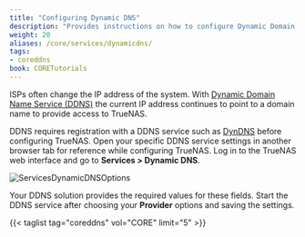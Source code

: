 ```yaml
---
title: "Configuring Dynamic DNS"
description: "Provides instructions on how to configure Dynamic Domain Name Service (DDNS) on your TrueNAS system."
weight: 20
aliases: /core/services/dynamicdns/
tags:
- coreddns
book: CORETutorials
---
```


ISPs often change the IP address of the system. With [Dynamic Domain Name Service (DDNS)](https://tools.ietf.org/html/rfc2136) the current IP address continues to point to a domain name to provide access to TrueNAS.

DDNS requires registration with a DDNS service such as [DynDNS](https://dyn.com/dns/) before configuring TrueNAS.
Open your specific DDNS service settings in another browser tab for reference while configuring TrueNAS.
Log in to the TrueNAS web interface and go to **Services > Dynamic DNS**.

![ServicesDynamicDNSOptions](/images/CORE/Services/ServicesDynamicDNSOptions.png "Dynamic DNS Service Options")

Your DDNS solution provides the required values for these fields.
Start the DDNS service after choosing your **Provider** options and saving the settings.

{{< taglist tag="coreddns" vol="CORE" limit="5" >}}